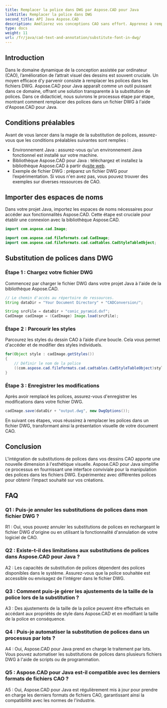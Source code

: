 ```yaml
---
title: Remplacer la police dans DWG par Aspose.CAD pour Java
linktitle: Remplacer la police dans DWG
second_title: API Java Aspose.CAD
description: Améliorez vos conceptions CAO sans effort. Apprenez à remplacer les polices dans les fichiers DWG à l'aide d'Aspose.CAD pour Java. Guide étape par étape pour la perfection visuelle.
type: docs
weight: 11
url: /fr/java/cad-text-and-annotation/substitute-font-in-dwg/
---
```

## Introduction

Dans le domaine dynamique de la conception assistée par ordinateur (CAO), l’amélioration de l’attrait visuel des dessins est souvent cruciale. Un moyen efficace d'y parvenir consiste à remplacer les polices dans les fichiers DWG. Aspose.CAD pour Java apparaît comme un outil puissant dans ce domaine, offrant une solution transparente à la substitution de polices. Dans ce didacticiel, nous suivrons le processus étape par étape, montrant comment remplacer des polices dans un fichier DWG à l'aide d'Aspose.CAD pour Java.

## Conditions préalables

Avant de vous lancer dans la magie de la substitution de polices, assurez-vous que les conditions préalables suivantes sont remplies :

- Environnement Java : assurez-vous qu'un environnement Java fonctionnel est installé sur votre machine.
-  Bibliothèque Aspose.CAD pour Java : téléchargez et installez la bibliothèque Aspose.CAD à partir du[site web](https://releases.aspose.com/cad/java/).
- Exemple de fichier DWG : préparez un fichier DWG pour l’expérimentation. Si vous n'en avez pas, vous pouvez trouver des exemples sur diverses ressources de CAO.

## Importer des espaces de noms

Dans votre projet Java, importez les espaces de noms nécessaires pour accéder aux fonctionnalités Aspose.CAD. Cette étape est cruciale pour établir une connexion avec la bibliothèque Aspose.CAD.

```java
import com.aspose.cad.Image;

import com.aspose.cad.fileformats.cad.CadImage;
import com.aspose.cad.fileformats.cad.cadtables.CadStyleTableObject;
```

## Substitution de polices dans DWG

### Étape 1 : Chargez votre fichier DWG

Commencez par charger le fichier DWG dans votre projet Java à l'aide de la bibliothèque Aspose.CAD.

```java
// Le chemin d'accès au répertoire de ressources.
String dataDir = "Your Document Directory" + "CADConversion/";

String srcFile = dataDir + "conic_pyramid.dxf";
CadImage cadImage = (CadImage) Image.load(srcFile);
```

### Étape 2 : Parcourir les styles

Parcourez les styles du dessin CAO à l’aide d’une boucle. Cela vous permet d'accéder et de modifier des styles individuels.

```java
for(Object style : cadImage.getStyles())
{
    // Définir le nom de la police
    ((com.aspose.cad.fileformats.cad.cadtables.CadStyleTableObject)style).setPrimaryFontName("Arial");
}
```

### Étape 3 : Enregistrer les modifications

Après avoir remplacé les polices, assurez-vous d'enregistrer les modifications dans votre fichier DWG.

```java
cadImage.save(dataDir + "output.dwg", new DwgOptions());
```

En suivant ces étapes, vous réussirez à remplacer les polices dans un fichier DWG, transformant ainsi la présentation visuelle de votre document CAO.

## Conclusion

L'intégration de substitutions de polices dans vos dessins CAO apporte une nouvelle dimension à l'esthétique visuelle. Aspose.CAD pour Java simplifie ce processus en fournissant une interface conviviale pour la manipulation des polices dans les fichiers DWG. Expérimentez avec différentes polices pour obtenir l’impact souhaité sur vos créations.

## FAQ

### Q1 : Puis-je annuler les substitutions de polices dans mon fichier DWG ?

R1 : Oui, vous pouvez annuler les substitutions de polices en rechargeant le fichier DWG d'origine ou en utilisant la fonctionnalité d'annulation de votre logiciel de CAO.

### Q2 : Existe-t-il des limitations aux substitutions de polices dans Aspose.CAD pour Java ?

A2 : Les capacités de substitution de polices dépendent des polices disponibles dans le système. Assurez-vous que la police souhaitée est accessible ou envisagez de l'intégrer dans le fichier DWG.

### Q3 : Comment puis-je gérer les ajustements de la taille de la police lors de la substitution ?

A3 : Des ajustements de la taille de la police peuvent être effectués en accédant aux propriétés de style dans Aspose.CAD et en modifiant la taille de la police en conséquence.

### Q4 : Puis-je automatiser la substitution de polices dans un processus par lots ?

A4 : Oui, Aspose.CAD pour Java prend en charge le traitement par lots. Vous pouvez automatiser les substitutions de polices dans plusieurs fichiers DWG à l'aide de scripts ou de programmation.

### Q5 : Aspose.CAD pour Java est-il compatible avec les derniers formats de fichiers CAO ?

A5 : Oui, Aspose.CAD pour Java est régulièrement mis à jour pour prendre en charge les derniers formats de fichiers CAO, garantissant ainsi la compatibilité avec les normes de l'industrie.